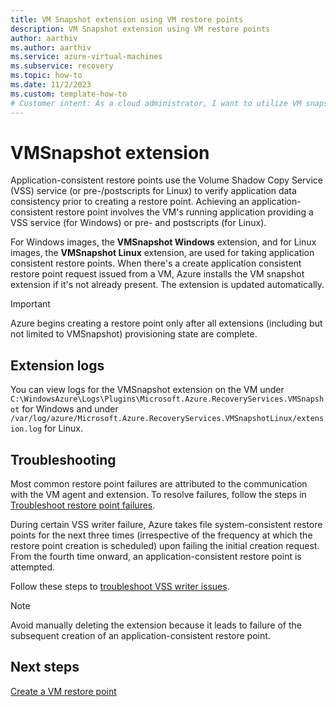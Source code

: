 ```yaml
---
title: VM Snapshot extension using VM restore points
description: VM Snapshot extension using VM restore points
author: aarthiv
ms.author: aarthiv
ms.service: azure-virtual-machines
ms.subservice: recovery
ms.topic: how-to
ms.date: 11/2/2023
ms.custom: template-how-to
# Customer intent: As a cloud administrator, I want to utilize VM snapshot extensions for application-consistent restore points, so that I can ensure the integrity of my applications during backup operations.
---
```


# VMSnapshot extension

Application-consistent restore points use the Volume Shadow Copy Service (VSS) service (or pre-/postscripts for Linux) to verify application data consistency prior to creating a restore point. Achieving an application-consistent restore point involves the VM's running application providing a VSS service (for Windows) or pre- and postscripts (for Linux).

For Windows images, the **VMSnapshot Windows** extension, and for Linux images, the **VMSnapshot Linux** extension, are used for taking application consistent restore points. When there's a create application consistent restore point request issued from a VM, Azure installs the VM snapshot extension if it's not already present. The extension is updated automatically.

> [!IMPORTANT]
> Azure begins creating a restore point only after all extensions (including but not limited to VMSnapshot) provisioning state are complete.

## Extension logs

You can view logs for the VMSnapshot extension on the VM under
```C:\WindowsAzure\Logs\Plugins\Microsoft.Azure.RecoveryServices.VMSnapshot``` for Windows and under ```/var/log/azure/Microsoft.Azure.RecoveryServices.VMSnapshotLinux/extension.log``` for Linux.

## Troubleshooting

Most common restore point failures are attributed to the communication with the VM agent and extension. To resolve failures, follow the steps in [Troubleshoot restore point failures](restore-point-troubleshooting.md).

During certain VSS writer failure, Azure takes file system-consistent restore points for the next three times (irrespective of the frequency at which the restore point creation is scheduled) upon failing the initial creation request. From the fourth time onward, an application-consistent restore point is attempted.

Follow these steps to [troubleshoot VSS writer issues](/azure/backup/backup-azure-vms-troubleshoot#extensionfailedvsswriterinbadstate---snapshot-operation-failed-because-vss-writers-were-in-a-bad-state).

> [!NOTE]
> Avoid manually deleting the extension because it leads to failure of the subsequent creation of an application-consistent restore point.

## Next steps

[Create a VM restore point](create-restore-points.md)